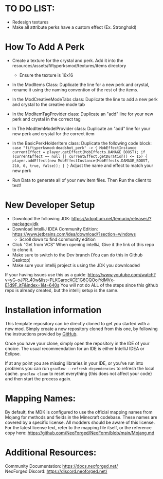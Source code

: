 TO DO LIST:
=======
- Redesign textures
- Make all attribute perks have a custom effect (Ex. Stronghold)

How To Add A Perk
=======
- Create a texture for the crystal and perk. Add it into the resources/assets/fiftyperksmod/textures/items directory
    - Ensure the texture is 16x16
- In the ModItems Class: Duplicate the line for a new perk and crystal, rename it using the naming convention of the rest of the items.
- In the ModCreativeModeTabs class: Duplicate the line to add a new perk and crystal to the creative mode tab
- In the ModItemTagProvider class: Duplicate an "add" line for your new perk and crystal in the correct tag
- In The ModItemModelProvider class: Duplicate an "add" line for your new perk and crystal for the correct item
- In the BasicPerkHolderItem class: Duplicate the following code block:
   `case "fiftyperksmod:deadshot_perk" -> {
                    MobEffectInstance currentEffect = player.getEffect(MobEffects.DAMAGE_BOOST);
                    if (currentEffect == null || currentEffect.getDuration() <= 15) {
                        player.addEffect(new MobEffectInstance(MobEffects.DAMAGE_BOOST, 210, 0, true, false));
                    }
                }`
  Adjust the name and effect to match your new perk

- Run Data to generate all of your new item files. Then Run the client to test!

New Developer Setup
=======
- Download the following JDK: https://adoptium.net/temurin/releases/?package=jdk
- Download IntelliJ IDEA Community Edition: https://www.jetbrains.com/idea/download/?section=windows
    - Scroll down to find community edition
- Click "Get from VCS" When opening intelliJ, Give it the link of this repo to clone it.
- Make sure to switch to the Dev branch (You can do this in Github Desktop)
- Make sure your intellij project is using the JDK you downloaded

If your having issues use this as a guide: https://www.youtube.com/watch?v=yG-oJPR_40w&list=PLKGarocXCE1G6CQOoiYdMVx-E1d9F_itF&index=1&t=640s
You will not do ALL of the steps since this github repo is already created, but the intellij setup is the same.

Installation information
=======

This template repository can be directly cloned to get you started with a new
mod. Simply create a new repository cloned from this one, by following the
instructions provided by [GitHub](https://docs.github.com/en/repositories/creating-and-managing-repositories/creating-a-repository-from-a-template).

Once you have your clone, simply open the repository in the IDE of your choice. The usual recommendation for an IDE is either IntelliJ IDEA or Eclipse.

If at any point you are missing libraries in your IDE, or you've run into problems you can
run `gradlew --refresh-dependencies` to refresh the local cache. `gradlew clean` to reset everything 
{this does not affect your code} and then start the process again.

Mapping Names:
============
By default, the MDK is configured to use the official mapping names from Mojang for methods and fields 
in the Minecraft codebase. These names are covered by a specific license. All modders should be aware of this
license. For the latest license text, refer to the mapping file itself, or the reference copy here:
https://github.com/NeoForged/NeoForm/blob/main/Mojang.md

Additional Resources: 
==========
Community Documentation: https://docs.neoforged.net/  
NeoForged Discord: https://discord.neoforged.net/
